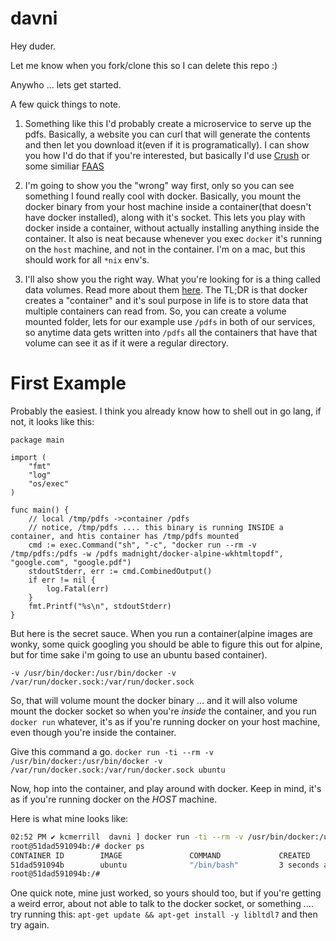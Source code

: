 # davni

Hey duder. 

Let me know when you fork/clone this so I can delete this repo :)

Anywho ... lets get started. 

A few quick things to note. 

1. Something like this I'd probably create a microservice to serve up the pdfs. Basically, a website you can curl that will generate the contents and then let you download it(even if it is programatically). I can show you how I'd do that if you're interested, but basically I'd use [Crush](https://github.com/kcmerrill/crush) or some similiar [FAAS](https://github.com/search?utf8=%E2%9C%93&q=faas&type=)


2. I'm going to show you the "wrong" way first, only so you can see something I found really cool with docker. Basically, you mount the docker binary from your host machine inside a container(that doesn't have docker installed), along with it's socket. This lets you play with docker inside a container, without actually installing anything inside the container. It also is neat because whenever you exec `docker` it's running on the `host` machine, and not in the container. I'm on a mac, but this should work for all `*nix` env's. 

3. I'll also show you the right way. What you're looking for is a thing called data volumes. Read more about them [here](https://docs.docker.com/engine/admin/volumes/volumes/#create-and-manage-volumes). The TL;DR is that docker creates a "container" and it's soul purpose in life is to store data that multiple containers can read from. So, you can create a volume mounted folder, lets for our example use `/pdfs` in both of our services, so anytime data gets written into `/pdfs` all the containers that have that volume can see it as if it were a regular directory. 

# First Example

Probably the easiest. I think you already know how to shell out in go lang, if not, it looks like this:

```golang
package main

import (
	"fmt"
	"log"
	"os/exec"
)

func main() {
    // local /tmp/pdfs ->container /pdfs
    // notice, /tmp/pdfs .... this binary is running INSIDE a container, and htis container has /tmp/pdfs mounted
	cmd := exec.Command("sh", "-c", "docker run --rm -v /tmp/pdfs:/pdfs -w /pdfs madnight/docker-alpine-wkhtmltopdf", "google.com", "google.pdf")
	stdoutStderr, err := cmd.CombinedOutput()
	if err != nil {
		log.Fatal(err)
	}
	fmt.Printf("%s\n", stdoutStderr)
}
```

But here is the secret sauce. When you run a container(alpine images are wonky, some quick googling you should be able to figure this out for alpine, but for time sake i'm going to use an ubuntu based container).

```-v /usr/bin/docker:/usr/bin/docker -v /var/run/docker.sock:/var/run/docker.sock```

So, that will volume mount the docker binary ... and it will also volume mount the docker socket so when you're _inside_ the container, and you run `docker run` whatever, it's as if you're running docker on your host machine, even though you're inside the container. 

Give this command a go. 
```docker run -ti --rm -v /usr/bin/docker:/usr/bin/docker -v /var/run/docker.sock:/var/run/docker.sock ubuntu```

Now, hop into the container, and play around with docker. Keep in mind, it's as if you're running docker on the _HOST_ machine. 

Here is what mine looks like:

```sh
02:52 PM ✔ kcmerrill  davni ] docker run -ti --rm -v /usr/bin/docker:/usr/bin/docker -v /var/run/docker.sock:/var/run/docker.sock ubuntu
root@51dad591094b:/# docker ps
CONTAINER ID        IMAGE               COMMAND             CREATED             STATUS              PORTS               NAMES
51dad591094b        ubuntu              "/bin/bash"         3 seconds ago       Up 3 seconds                            hopeful_lichterman
root@51dad591094b:/#
```

One quick note, mine just worked, so yours should too, but if you're getting a weird error, about not able to talk to the docker socket, or something .... try running this: `apt-get update && apt-get install -y libltdl7` and then try again.
